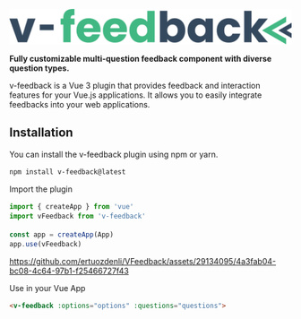 ![v-feedback](./src/assets/images/v-feedback-logo.svg)

**Fully customizable multi-question feedback component with diverse question types.**

v-feedback is a Vue 3 plugin that provides feedback and interaction features for your Vue.js applications. It allows you to easily integrate feedbacks into your web applications.

## Installation

You can install the v-feedback plugin using npm or yarn.

```bash
npm install v-feedback@latest
```

Import the plugin

```javascript
import { createApp } from 'vue'
import vFeedback from 'v-feedback'

const app = createApp(App)
app.use(vFeedback)
```

https://github.com/ertuozdenli/VFeedback/assets/29134095/4a3fab04-bc08-4c64-97b1-f25466727f43



Use in your Vue App
```html
<v-feedback :options="options" :questions="questions">
```
